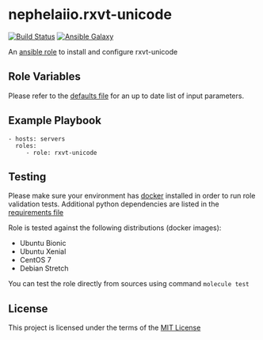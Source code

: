 # nephelaiio.rxvt-unicode

[![Build Status](https://travis-ci.org/nephelaiio/ansible-role-rxvt-unicode.svg?branch=master)](https://travis-ci.org/nephelaiio/ansible-role-rxvt-unicode)
[![Ansible Galaxy](http://img.shields.io/badge/ansible--galaxy-systemd--service-blue.svg)](https://galaxy.ansible.com/nephelaiio/rxvt-unicode/)

An [ansible role](https://galaxy.ansible.com/nephelaiio/rxvt-unicode) to install and configure rxvt-unicode

## Role Variables

Please refer to the [defaults file](/defaults/main.yml) for an up to date list of input parameters.

## Example Playbook

```
- hosts: servers
  roles:
     - role: rxvt-unicode
```

## Testing

Please make sure your environment has [docker](https://www.docker.com) installed in order to run role validation tests. Additional python dependencies are listed in the [requirements file](https://github.com/nephelaiio/ansible-role-requirements/blob/master/requirements.txt)

Role is tested against the following distributions (docker images):
  * Ubuntu Bionic
  * Ubuntu Xenial
  * CentOS 7
  * Debian Stretch

You can test the role directly from sources using command ` molecule test `

## License

This project is licensed under the terms of the [MIT License](/LICENSE)
